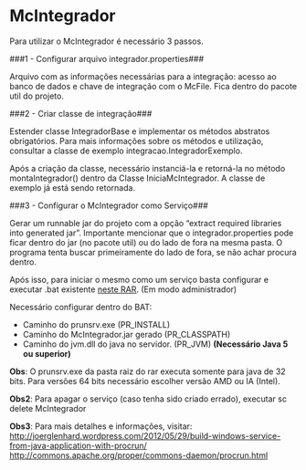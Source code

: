 # McIntegrador
Para utilizar o McIntegrador é necessário 3 passos.

###1 - Configurar arquivo integrador.properties###

Arquivo com as informações necessárias para a integração: acesso ao banco de dados e chave de integração com o McFile. Fica dentro do pacote util do projeto.

###2 - Criar classe de integração###

Estender classe IntegradorBase e implementar os métodos abstratos obrigatórios. Para mais informações sobre os métodos e utilização, consultar a classe de exemplo integracao.IntegradorExemplo.

Após a criação da classe, necessário instanciá-la e retorná-la no método montaIntegrador() dentro da Classe IniciaMcIntegrador. A classe de exemplo já está sendo retornada.

###3 - Configurar o McIntegrador como Serviço###

Gerar um runnable jar do projeto com a opção “extract required libraries into generated jar”. Importante mencionar que o integrador.properties pode ficar dentro do jar (no pacote util) ou do lado de fora na mesma pasta. O programa tenta buscar primeiramente do lado de fora, se não achar procura dentro.

Após isso, para iniciar o mesmo como um serviço basta configurar e executar .bat existente <a href='https://s3.amazonaws.com/helpscout.net/docs/assets/54743955e4b0f6394183bb9e/attachments/55a6bdd9e4b03e788eda3916/apache_commons_daemon.rar'>neste RAR</a>. (Em modo administrador)



Necessário configurar dentro do BAT:

<ul>
<li>Caminho do prunsrv.exe (PR_INSTALL)<br />
<li>Caminho do McIntegrador.jar gerado (PR_CLASSPATH)<br />
<li>Caminho do jvm.dll do java no servidor. (PR_JVM) <b>(Necessário Java 5 ou superior)</b><br />
</ul>

<b>Obs</b>: O prunsrv.exe da pasta raiz do rar executa somente para java de 32 bits. Para versões 64 bits necessário escolher versão AMD ou IA (Intel).<br />

<b>Obs2</b>: Para apagar o serviço (caso tenha sido criado errado), executar sc delete McIntegrador

<b>Obs3</b>: Para mais detalhes e informações, visitar:<br/>
  http://joerglenhard.wordpress.com/2012/05/29/build-windows-service-from-java-application-with-procrun/<br/>
  http://commons.apache.org/proper/commons-daemon/procrun.html
